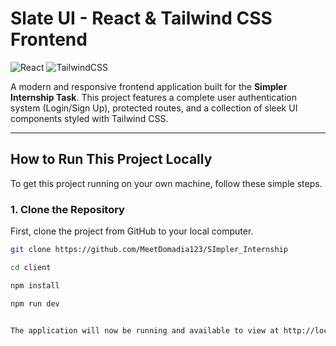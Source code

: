 # Slate UI - React & Tailwind CSS Frontend

![React](https://img.shields.io/badge/react-%2320232a.svg?style=for-the-badge&logo=react&logoColor=%2361DAFB)
![TailwindCSS](https://img.shields.io/badge/tailwindcss-%2338B2AC.svg?style=for-the-badge&logo=tailwind-css&logoColor=white)

A modern and responsive frontend application built for the **Simpler Internship Task**. This project features a complete user authentication system (Login/Sign Up), protected routes, and a collection of sleek UI components styled with Tailwind CSS.


---

## How to Run This Project Locally

To get this project running on your own machine, follow these simple steps.

### 1. Clone the Repository

First, clone the project from GitHub to your local computer.

```bash
git clone https://github.com/MeetDomadia123/SImpler_Internship

cd client

npm install

npm run dev


The application will now be running and available to view at http://localhost:5173.
